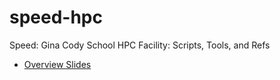 # speed-hpc
Speed: Gina Cody School HPC Facility: Scripts, Tools, and Refs

* [Overview Slides](https://docs.google.com/presentation/d/1bWbGQvYsuJ4U2WsfLYp8S3yb4i7OdU7QDn3l_Q9mYis)
